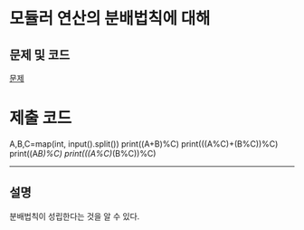 모듈러 연산의 분배법칙에 대해
=======

문제 및 코드
-----
[문제](https://www.acmicpc.net/problem/10430)




# 제출 코드

A,B,C=map(int, input().split())
print((A+B)%C)
print(((A%C)+(B%C))%C)
print((A*B)%C)
print(((A%C)*(B%C))%C)

- - - - - 

설명
------
분배법칙이 성립한다는 것을 알 수 있다.
